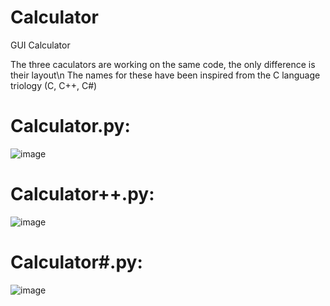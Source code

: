 # Calculator
GUI Calculator 

The three caculators are working on the same code, the only difference is their layout\n
The names for these have been inspired from the C language triology (C, C++, C#)

# Calculator.py:
![image](https://user-images.githubusercontent.com/77617762/198972425-c8db2538-2b0f-4c03-a081-8f0a7ccf3ff1.png)

# Calculator++.py:
![image](https://user-images.githubusercontent.com/77617762/198972498-d511b495-7210-47a4-87e8-5cb7bb1d6092.png)

# Calculator#.py:
![image](https://user-images.githubusercontent.com/77617762/198972569-5464e2d6-6586-4143-b67c-a304d4392409.png)

